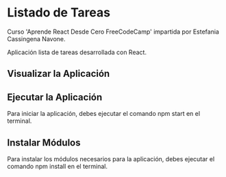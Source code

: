 # Listado de Tareas
Curso 'Aprende React Desde Cero FreeCodeCamp' impartida por Estefania Cassingena Navone.

Aplicación lista de tareas desarrollada con React.

## Visualizar la Aplicación


## Ejecutar la Aplicación
Para iniciar la aplicación, debes ejecutar el comando npm start en el terminal.

## Instalar Módulos
Para instalar los módulos necesarios para la aplicación, debes ejecutar el comando npm install en el terminal.
